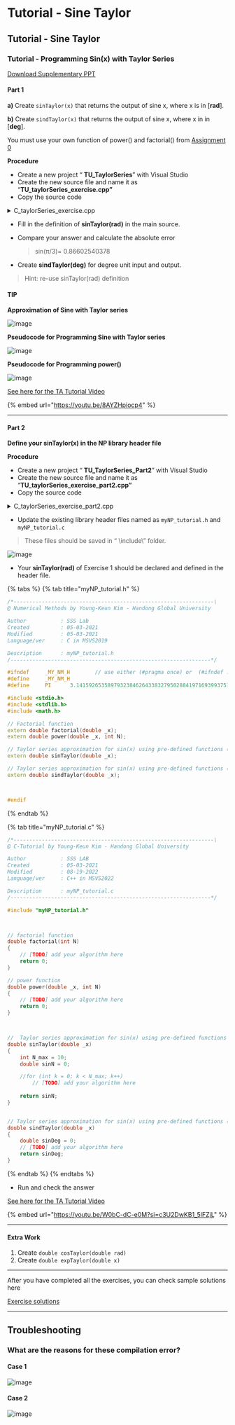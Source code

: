 # Tutorial - Sine Taylor

## Tutorial - Sine Taylor

### Tutorial - Programming Sin(x) with Taylor Series

[Download Supplementary PPT](https://github.com/ykkimhgu/Tutorial-C-Program/blob/main/sineTaylor/\(C-program\)%20Sine%20function%20with%20Taylor%20series\_2023.pdf)

####

#### Part 1

**a)** Create `sinTaylor(x)` that returns the output of sine x, where x is in \[**rad**].

**b)** Create `sindTaylor(x)` that returns the output of sine x, where x in in \[**deg**].

You must use your own function of power() and factorial() from [Assignment 0](../assignment/assignment-factorial-and-power.md)



**Procedure**

* Create a new project “ **TU\_TaylorSeries**” with Visual Studio
* Create the new source file and name it as “**TU\_taylorSeries\_exercise.cpp”**
* Copy the source code

<details>

<summary>C_taylorSeries_exercise.cpp</summary>

```c
#include <stdio.h>
#include <stdlib.h>
#include <math.h>
#define		PI		3.14159265358979323846264338327950288419716939937510582


double factorial(int _x);
double power(double _x, int N);
double sinTaylor(double _x);
double sindTaylor(double _x);

int main(int argc, char* argv[])
{

	double xdeg = 60;	
	double x = PI / 3;
	double sinN = 0;
	double sinDeg = 0;
	
	/*===== Select the function to call =====*/
	sinN = sinTaylor(x);  // in [rad]
		
	printf("\n\n");
	printf("=======================================\n");
	printf("    sin( %f[rad] ) Calculation   \n", x);
	printf("=======================================\n");	
	printf("   -  My     result = %3.12f    \n", sinN);
	printf("   -  Math.h result = %3.12f    \n", sin(x));
	printf("   -  absolute err. = %3.12f    \n", sinN - sin(x));
	printf("=======================================\n");


	sinDeg = sindTaylor(xdeg); // in [deg]
	printf("\n\n");
	printf("=======================================\n");
	printf("    sin( %f[deg] ) Calculation   \n", xdeg);
	printf("=======================================\n");	
	printf("   -  My     result = %3.12f    \n", sinDeg);
	printf("=======================================\n");
	
	
	system("pause");
	return 0;
}


// factorial function
double factorial(int N)
{
	int y = 1;
	for (int k = 2; k <= N; k++)
		y = y * k;
	return y;
}


// power function
double power(double _x, int N)
{
	double y = 1;
	for (int k = 1; k <= N; k++)
		y = y * _x;
	return y;
}

//  Taylor series approximation for sin(x) (input unit: [rad])
double sinTaylor(double _x)
{	
	int N_max = 10;
	double sinN = 0;			

	for (int k = 0; k < N_max; k++)
		// [TODO] add your algorithm here
	
	return sinN;
}


// Taylor series approximation for sin(x) (input unit: [deg])
double sindTaylor(double _x)
{
	double sinDeg=0;
	// [TODO] add your algorithm here
	return sinDeg;
}


```

</details>

* Fill in the definition of **sinTaylor(rad)** in the main source.
*   Compare your answer and calculate the absolute error

    > sin(π/3)= 0.86602540378
* Create **sindTaylor(deg)** for degree unit input and output.

> Hint: re-use sinTaylor(rad) definition

#### **TIP**

**Approximation of Sine with Taylor series**

![image](https://user-images.githubusercontent.com/38373000/188124702-a2729c59-db28-4369-92b8-d9c55f98a4f2.png)

**Pseudocode for Programming Sine with Taylor series**

![image](https://user-images.githubusercontent.com/84503980/188071951-00d2bb3d-735c-40c2-a0ba-85a5cc88bf9d.png)

**Pseudocode for Programming power()**

![image](https://user-images.githubusercontent.com/84503980/188072025-424bab29-036a-4b09-81d3-61f1c61916e5.png)

[See here for the TA Tutorial Video](tutorial-sine-taylor.md#tutorial-video)

{% embed url="https://youtu.be/8AYZHpiocp4" %}

***

#### Part 2

**Define your sinTaylor(x) in the NP library header file**

**Procedure**

* Create a new project “ **TU\_TaylorSeries\_Part2**” with Visual Studio
* Create the new source file and name it as “**TU\_taylorSeries\_exercise\_part2.cpp”**
* Copy the source code

<details>

<summary>C_taylorSeries_exercise_part2.cpp</summary>

```c
#include <stdio.h>
#include <stdlib.h>
#include <math.h>
//#define		PI		3.14159265358979323846264338327950288419716939937510582

#include "../../include/myNP_tutorial.h"

int main(int argc, char* argv[])
{
	double xdeg = 60;	
	double x = PI / 3;
	double sinN = 0;
	double sinDeg = 0;
	
	/*===== Select the function to call =====*/
	sinN = sinTaylor(x);  // in [rad]
		
	printf("\n\n");
	printf("=======================================\n");
	printf("    sin( %f[rad] ) Calculation   \n", x);
	printf("=======================================\n");	
	printf("   -  My     result = %3.12f    \n", sinN);
	printf("   -  Math.h result = %3.12f    \n", sin(x));
	printf("   -  absolute err. = %3.12f    \n", sinN - sin(x));
	printf("=======================================\n");


	sinDeg = sindTaylor(xdeg); // in [deg]
	printf("\n\n");
	printf("=======================================\n");
	printf("    sin( %f[deg] ) Calculation   \n", xdeg);
	printf("=======================================\n");	
	printf("   -  My     result = %3.12f    \n", sinDeg);
	printf("=======================================\n");
	
	
	system("pause");
	return 0;
}


```

</details>

* Update the existing library header files named as `myNP_tutorial.h` and `myNP_tutorial.c`

> These files should be saved in “ \include\” folder.

![image](https://user-images.githubusercontent.com/38373000/188126430-8af8fa78-70ea-44dd-97cd-5dbbdec34fe3.png)

* Your **sinTaylor(rad)** of Exercise 1 should be declared and defined in the header file.

{% tabs %}
{% tab title="myNP_tutorial.h" %}
```cpp
/*----------------------------------------------------------------\
@ Numerical Methods by Young-Keun Kim - Handong Global University

Author           : SSS Lab
Created          : 05-03-2021
Modified         : 05-03-2021
Language/ver     : C in MSVS2019

Description      : myNP_tutorial.h
/----------------------------------------------------------------*/

#ifndef		_MY_NM_H		// use either (#pragma once) or  (#ifndef ...#endif)
#define		_MY_NM_H
#define		PI		3.14159265358979323846264338327950288419716939937510582

#include <stdio.h>
#include <stdlib.h>
#include <math.h>

// Factorial function
extern double factorial(double _x);
extern double power(double _x, int N);

// Taylor series approximation for sin(x) using pre-defined functions (input unit: [rad])
extern double sinTaylor(double _x);

// Taylor series approximation for sin(x) using pre-defined functions (input unit: [deg])
extern double sindTaylor(double _x);



#endif
```
{% endtab %}

{% tab title="myNP_tutorial.c" %}
```c
/*----------------------------------------------------------------\
@ C-Tutorial by Young-Keun Kim - Handong Global University

Author           : SSS LAB
Created          : 05-03-2021
Modified         : 08-19-2022
Language/ver     : C++ in MSVS2022

Description      : myNP_tutorial.c
/----------------------------------------------------------------*/

#include "myNP_tutorial.h"



// factorial function
double factorial(int N)
{
	// [TODO] add your algorithm here
	return 0;
}

// power function
double power(double _x, int N)
{
	// [TODO] add your algorithm here
	return 0;
}



//  Taylor series approximation for sin(x) using pre-defined functions (input unit: [rad])
double sinTaylor(double _x)
{	
	int N_max = 10;
	double sinN = 0;			

	//for (int k = 0; k < N_max; k++)
		// [TODO] add your algorithm here
	
	return sinN;
}


// Taylor series approximation for sin(x) using pre-defined functions (input unit: [deg])
double sindTaylor(double _x)
{
	double sinDeg = 0;
	// [TODO] add your algorithm here
	return sinDeg;
}
```
{% endtab %}
{% endtabs %}

* Run and check the answer

[See here for the TA Tutorial Video](ta-session.md#ta-session-taylor-series-programming)

{% embed url="https://youtu.be/W0bC-dC-e0M?si=c3U2DwKB1_5lFZjL" %}

***

#### Extra Work

1. Create `double cosTaylor(double rad)`
2. Create `double expTaylor(double x)`

***

After you have completed all the exercises, you can check sample solutions here

[Exercise solutions](https://github.com/ykkimhgu/Tutorial-C-Program/tree/main/sineTaylor)

***

## Troubleshooting

### What are the reasons for these compilation error?

#### Case 1

![image](https://github.com/user-attachments/assets/7f780546-a69c-4f35-98af-30374b3a9825)

#### Case 2

![image](https://github.com/user-attachments/assets/2ae478d0-1c25-49b2-9372-69f1a746d8ee)
